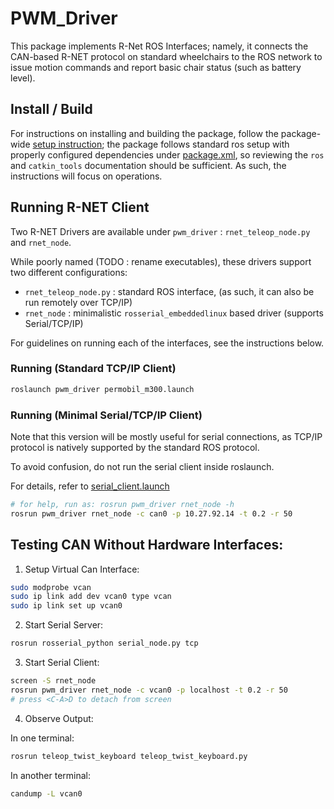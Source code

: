 # PWM\_Driver

This package implements R-Net ROS Interfaces; namely, it connects the CAN-based R-NET protocol on standard wheelchairs to the ROS network to issue motion commands and report basic chair status (such as battery level).

## Install / Build

For instructions on installing and building the package, follow the package-wide [setup instruction](TODO); the package follows standard ros setup with properly configured dependencies under [package.xml](package.xml), so reviewing the `ros` and `catkin_tools` documentation should be sufficient. As such, the instructions will focus on operations.

## Running R-NET Client

Two R-NET Drivers are available under `pwm_driver` : `rnet_teleop_node.py` and `rnet_node`.

While poorly named (TODO : rename executables), these drivers support two different configurations:

- `rnet_teleop_node.py` : standard ROS interface, (as such, it can also be run remotely over TCP/IP)
- `rnet_node` : minimalistic `rosserial_embeddedlinux` based driver (supports Serial/TCP/IP)

For guidelines on running each of the interfaces, see the instructions below.

### Running (Standard TCP/IP Client)

```bash
roslaunch pwm_driver permobil_m300.launch
```

### Running (Minimal Serial/TCP/IP Client)

Note that this version will be mostly useful for serial connections,
as TCP/IP protocol is natively supported by the standard ROS protocol.

To avoid confusion, do not run the serial client inside roslaunch.

For details, refer to [serial\_client.launch](launch/serial_client.launch)

```bash
# for help, run as: rosrun pwm_driver rnet_node -h
rosrun pwm_driver rnet_node -c can0 -p 10.27.92.14 -t 0.2 -r 50
```

## Testing CAN Without Hardware Interfaces:

1. Setup Virtual Can Interface:

```bash
sudo modprobe vcan
sudo ip link add dev vcan0 type vcan
sudo ip link set up vcan0
```

2. Start Serial Server:

```bash
rosrun rosserial_python serial_node.py tcp
```

3. Start Serial Client:

```bash
screen -S rnet_node
rosrun pwm_driver rnet_node -c vcan0 -p localhost -t 0.2 -r 50
# press <C-A>D to detach from screen
```

4. Observe Output:

In one terminal:

```bash
rosrun teleop_twist_keyboard teleop_twist_keyboard.py
```

In another terminal:

```bash
candump -L vcan0
```
